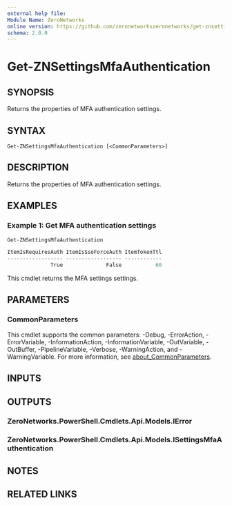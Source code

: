 ```yaml
---
external help file:
Module Name: ZeroNetworks
online version: https://github.com/zeronetworkszeronetworks/get-znsettingsmfaauthentication
schema: 2.0.0
---
```


# Get-ZNSettingsMfaAuthentication

## SYNOPSIS
Returns the properties of MFA authentication settings.

## SYNTAX

```
Get-ZNSettingsMfaAuthentication [<CommonParameters>]
```

## DESCRIPTION
Returns the properties of MFA authentication settings.

## EXAMPLES

### Example 1: Get MFA authentication settings
```powershell
Get-ZNSettingsMfaAuthentication

ItemIsRequiresAuth ItemIsSsoForceAuth ItemTokenTtl
------------------ ------------------ ------------
              True              False           60
```

This cmdlet returns the MFA settings settings.

## PARAMETERS

### CommonParameters
This cmdlet supports the common parameters: -Debug, -ErrorAction, -ErrorVariable, -InformationAction, -InformationVariable, -OutVariable, -OutBuffer, -PipelineVariable, -Verbose, -WarningAction, and -WarningVariable. For more information, see [about_CommonParameters](http://go.microsoft.com/fwlink/?LinkID=113216).

## INPUTS

## OUTPUTS

### ZeroNetworks.PowerShell.Cmdlets.Api.Models.IError

### ZeroNetworks.PowerShell.Cmdlets.Api.Models.ISettingsMfaAuthentication

## NOTES

## RELATED LINKS

